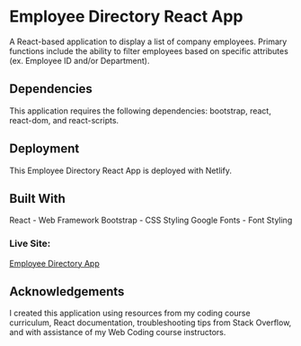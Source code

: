 # Employee Directory React App

A React-based application to display a list of company employees. Primary functions include the ability to filter employees based on specific attributes (ex. Employee ID and/or Department).

## Dependencies

This application requires the following dependencies: bootstrap, react, react-dom, and react-scripts.

## Deployment

This Employee Directory React App is deployed with Netlify.

## Built With

React - Web Framework 
Bootstrap - CSS Styling
Google Fonts - Font Styling

### Live Site:

[Employee Directory App](https://mm-react-directory.netlify.com/)

## Acknowledgements 

I created this application using resources from my coding course curriculum, React documentation, troubleshooting tips from Stack Overflow, and with assistance of my Web Coding course instructors.
